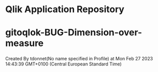# Qlik Application Repository 
# gitoqlok-BUG-Dimension-over-measure
### 
Created By tdonnet(No name specified in Profile) at Mon Feb 27 2023 14:43:39 GMT+0100 (Central European Standard Time)